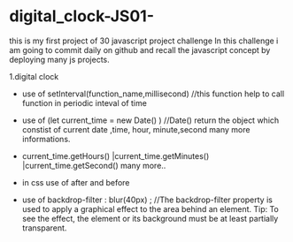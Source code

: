# digital_clock-JS01-
this is my first project of 30 javascript project challenge
In this challenge i am going to commit daily on github and recall the javascript concept by deploying many js projects.

1.digital clock

* use of setInterval(function_name,millisecond)   //this function help to call function in periodic inteval of time
* use of (let current_time = new Date() )   //Date() return the object which constist of current date ,time, hour, minute,second many more informations.
* current_time.getHours() |current_time.getMinutes() |current_time.getSecond()  many more..

* in css use of after and before
* use of backdrop-filter : blur(40px) ;  //The backdrop-filter property is used to apply a graphical effect to the area behind an element.
Tip: To see the effect, the element or its background must be at least partially transparent.
